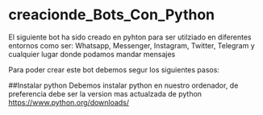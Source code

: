 # creacionde_Bots_Con_Python
El siguiente bot ha sido creado en pyhton para ser utilziado en diferentes entornos como ser: Whatsapp, Messenger, Instagram, Twitter, Telegram y cualquier lugar donde podamos mandar mensajes

Para poder crear este bot debemos segur los siguientes pasos:

##Instalar python
Debemos instalar python en nuestro ordenador, de preferencia debe ser la version mas actualzada de python
https://www.python.org/downloads/

